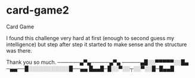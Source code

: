 # card-game2
Card Game

I found this challenge very hard at first (enough to second guess my intelligence) but step after step it started to make sense and the structure was there.

Thank you so much.
──────▄▀▄─────▄▀▄
─────▄█░░▀▀▀▀▀░░█▄
─▄▄──█░░░░░░░░░░░█──▄▄
█▄▄█─█░░▀░░┬░░▀░░█─█▄▄█

